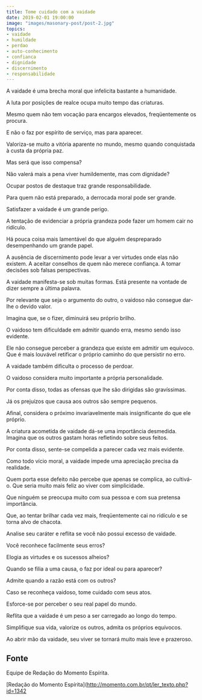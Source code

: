 ```yaml
---
title: Tome cuidado com a vaidade
date: 2019-02-01 19:00:00
image: "images/masonary-post/post-2.jpg"
topics: 
- vaidade
- humildade
- perdao
- auto-conhecimento
- confianca
- dignidade
- discernimento
- responsabilidade
---
```


A vaidade é uma brecha moral que infelicita bastante a humanidade.

A luta por posições de realce ocupa muito tempo das criaturas.

Mesmo quem não tem vocação para encargos elevados, freqüentemente os procura.

E não o faz por espírito de serviço, mas para aparecer.

Valoriza-se muito a vitória aparente no mundo, mesmo quando conquistada à custa
da própria paz.

Mas será que isso compensa?

Não valerá mais a pena viver humildemente, mas com dignidade?

Ocupar postos de destaque traz grande responsabilidade.

Para quem não está preparado, a derrocada moral pode ser grande.

Satisfazer a vaidade é um grande perigo.

A tentação de evidenciar a própria grandeza pode fazer um homem cair no
ridículo.

Há pouca coisa mais lamentável do que alguém despreparado desempenhando um
grande papel.

A ausência de discernimento pode levar a ver virtudes onde elas não existem. A
aceitar conselhos de quem não merece confiança. A tomar decisões sob falsas
perspectivas.

A vaidade manifesta-se sob muitas formas. Está presente na vontade de dizer
sempre a última palavra.

Por relevante que seja o argumento do outro, o vaidoso não consegue dar-lhe o
devido valor.

Imagina que, se o fizer, diminuirá seu próprio brilho.

O vaidoso tem dificuldade em admitir quando erra, mesmo sendo isso evidente.

Ele não consegue perceber a grandeza que existe em admitir um equívoco. Que é
mais louvável retificar o próprio caminho do que persistir no erro.

A vaidade também dificulta o processo de perdoar.

O vaidoso considera muito importante a própria personalidade.

Por conta disso, todas as ofensas que lhe são dirigidas são gravíssimas.

Já os prejuízos que causa aos outros são sempre pequenos.

Afinal, considera o próximo invariavelmente mais insignificante do que ele
próprio.

A criatura acometida de vaidade dá-se uma importância desmedida. Imagina que os
outros gastam horas refletindo sobre seus feitos.

Por conta disso, sente-se compelida a parecer cada vez mais evidente.

Como todo vício moral, a vaidade impede uma apreciação precisa da realidade.

Quem porta esse defeito não percebe que apenas se complica, ao cultivá-o. Que
seria muito mais feliz ao viver com simplicidade.

Que ninguém se preocupa muito com sua pessoa e com sua pretensa importância.

Que, ao tentar brilhar cada vez mais, freqüentemente cai no ridículo e se torna
alvo de chacota.

Analise seu caráter e reflita se você não possui excesso de vaidade.

Você reconhece facilmente seus erros?

Elogia as virtudes e os sucessos alheios?

Quando se filia a uma causa, o faz por ideal ou para aparecer?

Admite quando a razão está com os outros?

Caso se reconheça vaidoso, tome cuidado com seus atos.

Esforce-se por perceber o seu real papel do mundo.

Reflita que a vaidade é um peso a ser carregado ao longo do tempo.

Simplifique sua vida, valorize os outros, admita os próprios equívocos.

Ao abrir mão da vaidade, seu viver se tornará muito mais leve e prazeroso.

## Fonte
Equipe de Redação do Momento Espírita.


[Redação do Momento Espírita](http://momento.com.br/pt/ler_texto.php?id=1342
